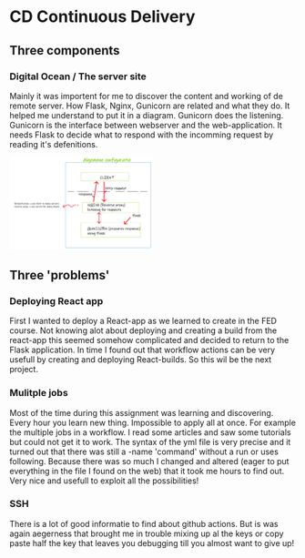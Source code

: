 # CD Continuous Delivery

## Three components

### Digital Ocean / The server site

Mainly it was importent for me to discover the content and working of de remote server. How Flask, Nginx, Gunicorn are related and what they do. It helped me understand to put it in a diagram. Gunicorn does the listening. Gunicorn is the interface between webserver and the web-application. It needs Flask to decide what to respond with the incomming request by reading it's defenitions.

<img src="./static/images/configuration.png" alt="schema" width="50%"/>

## Three 'problems'

### Deploying React app

First I wanted to deploy a React-app as we learned to create in the FED course. Not knowing alot about deploying and creating a build from the react-app this seemed somehow complicated and decided to return to the Flask application. In time I found out that workflow actions can be very usefull by creating and deploying React-builds. So this wil be the next project.

### Mulitple jobs

Most of the time during this assignment was learning and discovering. Every hour you learn new thing. Impossible to apply all at once. For example the multiple jobs in a workflow. I read some articles and saw some tutorials but could not get it to work. The syntax of the yml file is very precise and it turned out that there was still a -name 'command' without a run or uses following. Because there was so much I changed and altered (eager to put everything in the file I found on the web) that it took me hours to find out. Very nice and usefull to exploit all the possibilities!

### SSH

There is a lot of good informatie to find about github actions. But is was again aegerness that brought me in trouble mixing up al the keys or copy paste half the key that leaves you debugging till you almost want to give up!

